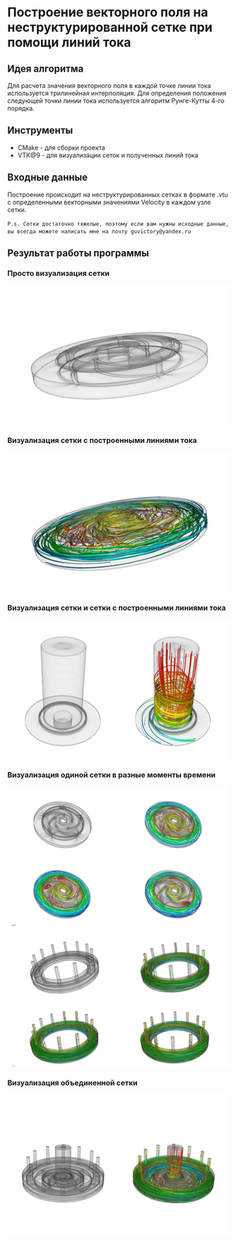 # Построение векторного поля на неструктурированной сетке при помощи линий тока

## Идея алгоритма
Для расчета значения векторного поля в каждой точке линии тока используется трилинейная интерполяция.
Для определения положения следующей точки линии тока используется алгоритм Рунге-Кутты 4-го порядка.

## Инструменты
* CMake - для сборки проекта
* VTK@9 - для визуализации сеток и полученных линий тока

## Входные данные
Построение происходит на неструктурированных сетках в формате .vtu с определенными векторными значениями Velocity в каждом узле сетки. 

`P.s. Сетки достаточно тяжелые, поэтому если вам нужны исходные данные, вы всегда можете написать мне на почту guvictory@yandex.ru`

## Результат работы программы

### Просто визуализация сетки
![1](https://github.com/GuVictory/VectorFlowVisualization3D_streamlines/blob/main/img/1.png)
### Визуализация сетки с построенными линиями тока
![2](https://github.com/GuVictory/VectorFlowVisualization3D_streamlines/blob/main/img/2.png)
### Визуализация сетки и сетки с построенными линиями тока
![4](https://github.com/GuVictory/VectorFlowVisualization3D_streamlines/blob/main/img/4.png)
### Визуализация одиной сетки в разные моменты времени
![3](https://github.com/GuVictory/VectorFlowVisualization3D_streamlines/blob/main/img/3.png)
![5](https://github.com/GuVictory/VectorFlowVisualization3D_streamlines/blob/main/img/5.png)
### Визуализация объединенной сетки
![6](https://github.com/GuVictory/VectorFlowVisualization3D_streamlines/blob/main/img/6.png)